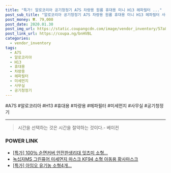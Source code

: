 ```yaml
--- 
title: "특가! 알로코리아 공기청정기 A7S 차량용 원룸 휴대용 미니 H13 헤파필터 ..." 
post_sub_title: "알로코리아 공기청정기 A7S 차량용 원룸 휴대용 미니 H13 헤파필터 사무실 소형 미세먼지, A7S 블랙" 
post_money: ₩. 79,000 
post_date: 2020.01.30 
post_img_url: https://static.coupangcdn.com/image/vendor_inventory/57a8/56e755fd319162802c6489be0f70dc76e6ddd3963e2c5632ec0694cd5dc6.jpg 
post_link_url: https://coupa.ng/bnHVBL 
categories: 
  - vendor_inventory 
tags: 
  - A7S 
  - 알로코리아 
  - H13 
  - 휴대용 
  - 차량용 
  - 헤파필터 
  - 미세먼지 
  - 사무실 
  - 공기청정기 
--- 
```

  #A7S #알로코리아 #H13 #휴대용 #차량용 #헤파필터 #미세먼지 #사무실 #공기청정기 
<hr> 

> 시간을 선택하는 것은 시간을 절약하는 것이다.- 베이컨 


### POWER LINK

* <a href="https://blog.naver.com/santokki14/221788342145" target="_blank">[특가] 100％ 순면커버 안전한생리대 잇츠미 소형...</a>
* <a href="https://blog.naver.com/an0733/221785030729" target="_blank">녹십자MS 그린퓨어 미세먼지 마스크 KF94 소형 아동용 황사마스크</a>
* <a href="https://blog.naver.com/sakai111/221787633415" target="_blank">[특가] 아임오 유기농 소형4개...</a>
